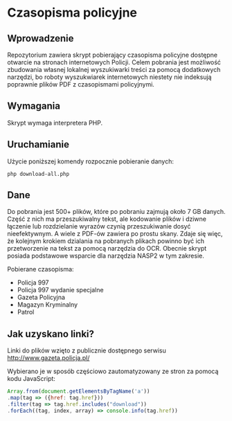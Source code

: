 # Czasopisma policyjne

## Wprowadzenie

Repozytorium zawiera skrypt pobierający czasopisma policyjne dostępne otwarcie na stronach internetowych Policji. Celem pobrania jest możliwość zbudowania własnej lokalnej wyszukiwarki treści za pomocą dodatkowych narzędzi, bo roboty wyszukwiarek internetowych niestety nie indeksują poprawnie plików PDF z czasopismami policyjnymi.

## Wymagania

Skrypt wymaga interpretera PHP.

## Uruchamianie

Użycie poniższej komendy rozpocznie pobieranie danych:

```
php download-all.php
```

## Dane

Do pobrania jest 500+ plików, które po pobraniu zajmują około 7 GB danych. Część z nich ma przeszukiwalny tekst, ale kodowanie plików i dziwne łączenie lub rozdzielanie wyrazów czynią przeszukiwanie dosyć nieefektywnym. A wiele z PDF-ów zawiera po prostu skany. Zdaje się więc, że kolejnym krokiem dzialania na pobranych plikach powinno być ich przetworzenie na tekst za pomocą narzędzia do OCR. Obecnie skrypt posiada podstawowe wsparcie dla narzędzia NASP2 w tym zakresie.

Pobierane czasopisma:
* Policja 997
* Policja 997 wydanie specjalne
* Gazeta Policyjna
* Magazyn Kryminalny
* Patrol

## Jak uzyskano linki?

Linki do plików wzięto z publicznie dostępnego serwisu http://www.gazeta.policja.pl/

Wybierano je w sposób częściowo zautomatyzowany ze stron za pomocą kodu JavaScript:

```JavaScript
Array.from(document.getElementsByTagName('a'))
.map(tag => ({href: tag.href}))
.filter(tag => tag.href.includes("download"))
.forEach((tag, index, array) => console.info(tag.href))
```
